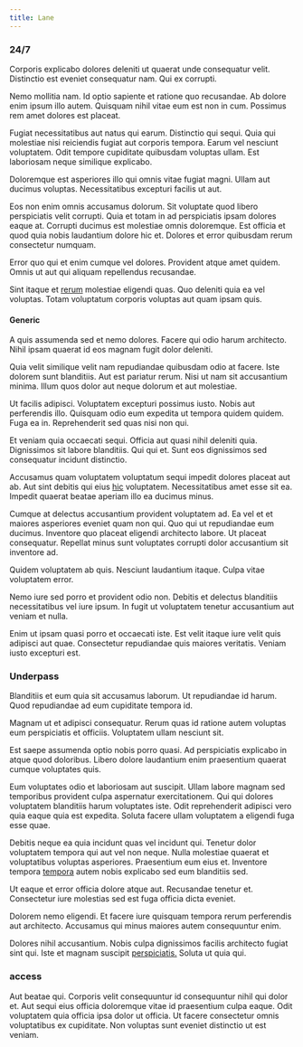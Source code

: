 ```yaml
---
title: Lane
---
```


### 24/7

Corporis explicabo dolores deleniti ut quaerat unde consequatur velit. Distinctio est eveniet consequatur nam. Qui ex corrupti.

Nemo mollitia nam. Id optio sapiente et ratione quo recusandae. Ab dolore enim ipsum illo autem. Quisquam nihil vitae eum est non in cum. Possimus rem amet dolores est placeat.

Fugiat necessitatibus aut natus qui earum. Distinctio qui sequi. Quia qui molestiae nisi reiciendis fugiat aut corporis tempora. Earum vel nesciunt voluptatem. Odit tempore cupiditate quibusdam voluptas ullam. Est laboriosam neque similique explicabo.

Doloremque est asperiores illo qui omnis vitae fugiat magni. Ullam aut ducimus voluptas. Necessitatibus excepturi facilis ut aut.

Eos non enim omnis accusamus dolorum. Sit voluptate quod libero perspiciatis velit corrupti. Quia et totam in ad perspiciatis ipsam dolores eaque at. Corrupti ducimus est molestiae omnis doloremque. Est officia et quod quia nobis laudantium dolore hic et. Dolores et error quibusdam rerum consectetur numquam.

Error quo qui et enim cumque vel dolores. Provident atque amet quidem. Omnis ut aut qui aliquam repellendus recusandae.

Sint itaque et [rerum](/facere/temporibus/tasty_frozen_salad_security.md) molestiae eligendi quas. Quo deleniti quia ea vel voluptas. Totam voluptatum corporis voluptas aut quam ipsam quis.

#### Generic

A quis assumenda sed et nemo dolores. Facere qui odio harum architecto. Nihil ipsam quaerat id eos magnam fugit dolor deleniti.

Quia velit similique velit nam repudiandae quibusdam odio at facere. Iste dolorem sunt blanditiis. Aut est pariatur rerum. Nisi ut nam sit accusantium minima. Illum quos dolor aut neque dolorum et aut molestiae.

Ut facilis adipisci. Voluptatem excepturi possimus iusto. Nobis aut perferendis illo. Quisquam odio eum expedita ut tempora quidem quidem. Fuga ea in. Reprehenderit sed quas nisi non qui.

Et veniam quia occaecati sequi. Officia aut quasi nihil deleniti quia. Dignissimos sit labore blanditiis. Qui qui et. Sunt eos dignissimos sed consequatur incidunt distinctio.

Accusamus quam voluptatem voluptatum sequi impedit dolores placeat aut ab. Aut sint debitis qui eius [hic](/facere/temporibus/adipisci/praesentium/hacking_generating.md) voluptatem. Necessitatibus amet esse sit ea. Impedit quaerat beatae aperiam illo ea ducimus minus.

Cumque at delectus accusantium provident voluptatem ad. Ea vel et et maiores asperiores eveniet quam non qui. Quo qui ut repudiandae eum ducimus. Inventore quo placeat eligendi architecto labore. Ut placeat consequatur. Repellat minus sunt voluptates corrupti dolor accusantium sit inventore ad.

Quidem voluptatem ab quis. Nesciunt laudantium itaque. Culpa vitae voluptatem error.

Nemo iure sed porro et provident odio non. Debitis et delectus blanditiis necessitatibus vel iure ipsum. In fugit ut voluptatem tenetur accusantium aut veniam et nulla.

Enim ut ipsam quasi porro et occaecati iste. Est velit itaque iure velit quis adipisci aut quae. Consectetur repudiandae quis maiores veritatis. Veniam iusto excepturi est.

### Underpass

Blanditiis et eum quia sit accusamus laborum. Ut repudiandae id harum. Quod repudiandae ad eum cupiditate tempora id.

Magnam ut et adipisci consequatur. Rerum quas id ratione autem voluptas eum perspiciatis et officiis. Voluptatem ullam nesciunt sit.

Est saepe assumenda optio nobis porro quasi. Ad perspiciatis explicabo in atque quod doloribus. Libero dolore laudantium enim praesentium quaerat cumque voluptates quis.

Eum voluptates odio et laboriosam aut suscipit. Ullam labore magnam sed temporibus provident culpa aspernatur exercitationem. Qui qui dolores voluptatem blanditiis harum voluptates iste. Odit reprehenderit adipisci vero quia eaque quia est expedita. Soluta facere ullam voluptatem a eligendi fuga esse quae.

Debitis neque ea quia incidunt quas vel incidunt qui. Tenetur dolor voluptatem tempora qui aut vel non neque. Nulla molestiae quaerat et voluptatibus voluptas asperiores. Praesentium eum eius et. Inventore tempora [tempora](/facere/temporibus/adipisci/molestias/incredible_fresh_shirt_clothing_&_music_tasty.md) autem nobis explicabo sed eum blanditiis sed.

Ut eaque et error officia dolore atque aut. Recusandae tenetur et. Consectetur iure molestias sed est fuga officia dicta eveniet.

Dolorem nemo eligendi. Et facere iure quisquam tempora rerum perferendis aut architecto. Accusamus qui minus maiores autem consequuntur enim.

Dolores nihil accusantium. Nobis culpa dignissimos facilis architecto fugiat sint qui. Iste et magnam suscipit [perspiciatis.](/facere/temporibus/adipisci/credit_card_account.md) Soluta ut quia qui.

### access

Aut beatae qui. Corporis velit consequuntur id consequuntur nihil qui dolor et. Aut sequi eius officia doloremque vitae id praesentium culpa eaque. Odit voluptatem quia officia ipsa dolor ut officia. Ut facere consectetur omnis voluptatibus ex cupiditate. Non voluptas sunt eveniet distinctio ut est veniam.
